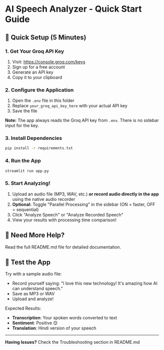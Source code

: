 # AI Speech Analyzer - Quick Start Guide

## 🚀 Quick Setup (5 Minutes)

### 1. Get Your Groq API Key
1. Visit: https://console.groq.com/keys
2. Sign up for a free account
3. Generate an API key
4. Copy it to your clipboard

### 2. Configure the Application
1. Open the `.env` file in this folder
2. Replace `your_groq_api_key_here` with your actual API key
3. Save the file

**Note:** The app always reads the Groq API key from `.env`. There is no sidebar input for the key.

### 3. Install Dependencies
```bash
pip install -r requirements.txt
```

### 4. Run the App
```bash
streamlit run app.py
```

### 5. Start Analyzing!
1. Upload an audio file (MP3, WAV, etc.) **or record audio directly in the app** using the native audio recorder
2. **Optional:** Toggle "Parallel Processing" in the sidebar (ON = faster, OFF = sequential)
3. Click "Analyze Speech" or "Analyze Recorded Speech"
4. View your results with processing time comparison!

## 📖 Need More Help?
Read the full README.md file for detailed documentation.

## 🎯 Test the App
Try with a sample audio file:
- Record yourself saying: "I love this new technology! It's amazing how AI can understand speech."
- Save as MP3 or WAV
- Upload and analyze!

Expected Results:
- **Transcription**: Your spoken words converted to text
- **Sentiment**: Positive 😊
- **Translation**: Hindi version of your speech

---

**Having Issues?** 
Check the Troubleshooting section in README.md
